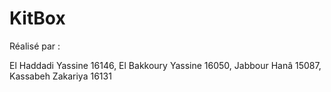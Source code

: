 # KitBox

Réalisé par :

El Haddadi Yassine 16146,
El Bakkoury Yassine 16050,
Jabbour Hanâ 15087,
Kassabeh Zakariya 16131
